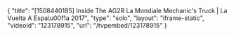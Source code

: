 {
    "title": "[1508440185] Inside The AG2R La Mondiale Mechanic's Truck | La Vuelta A Espa\u00f1a 2017",
    "type": "solo",
    "layout": "iframe-static",
    "videoId": "123178915",
    "url": "\/tvpembed\/123178915"
}